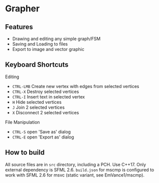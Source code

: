 # Grapher
## Features
- Drawing and editing any simple graph/FSM
- Saving and Loading to files
- Export to image and vector graphic

## Keyboard Shortcuts
Editing
- `CTRL-LMB` Create new vertex with edges from selected vertices
- `CTRL-X`   Destroy selected vertices
- `CTRL-I`   Insert text in selected vertex
- `H`   Hide selected vertices
- `J`   Join 2 selected vertices
- `X`   Disconnect 2 selected vertices

File Manipulation
- `CTRL-S` open 'Save as' dialog
- `CTRL-E` open 'Export as' dialog

## How to build
All source files are in `src` directory, including a PCH. Use C++17. Only external dependency is SFML 2.6. `build.json` for mscmp is configured
to work with SFML 2.6 for msvc (static variant, see EmVance1/mscmp).

